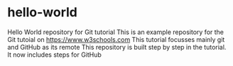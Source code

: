 # hello-world
Hello World repository for Git tutorial
This is an example repository for the Git tutoial on https://www.w3schools.com
This tutorial focusses mainly git and GitHub as its remote
This repository is built step by step in the tutorial.
It now includes steps for GitHub
